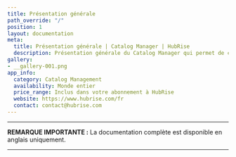 ```yaml
---
title: Présentation générale
path_override: "/"
position: 1
layout: documentation
meta:
  title: Présentation générale | Catalog Manager | HubRise
  description: Présentation générale du Catalog Manager qui permet de créer, modifier et gérer des produits de vos catalogues HubRise. Raisons pour le connecter à HubRise.
gallery:
- __gallery-001.png
app_info:
  category: Catalog Management
  availability: Monde entier
  price_range: Inclus dans votre abonnement à HubRise
  website: https://www.hubrise.com/fr
  contact: contact@hubrise.com
---
```


---

**REMARQUE IMPORTANTE :** La documentation complète est disponible <Link to="/apps/catalog-manager" addLocalePrefix={false}>en anglais uniquement</Link>.

---
